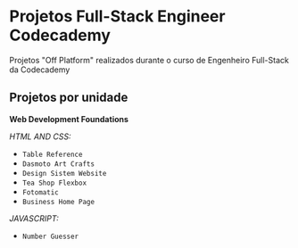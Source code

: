 # Projetos Full-Stack Engineer Codecademy

Projetos "Off Platform" realizados durante o curso de Engenheiro Full-Stack da Codecademy

## Projetos por unidade

**Web Development Foundations**

_HTML AND CSS:_

- `Table Reference`
- `Dasmoto Art Crafts`
- `Design Sistem Website`
- `Tea Shop Flexbox`
- `Fotomatic`
- `Business Home Page`

_JAVASCRIPT:_

- `Number Guesser`
